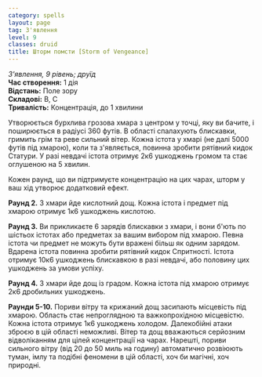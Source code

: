 ```yaml
---
category: spells
layout: page
tag: З'явлення
level: 9
classes: druid
title: Шторм помсти [Storm of Vengeance]
---
```


_З'явлення, 9 рівень; друїд_    
**Час створення:** 1 дія    
**Відстань:** Поле зору    
**Складові:** В, С    
**Тривалість:** Концентрація, до 1 хвилини    

Утворюється бурхлива грозова хмара з центром у точці, яку ви бачите, і поширюється в радіусі 360 футів. В області спалахують блискавки, гримить грім та реве сильний вітер. Кожна істота у хмарі (не далі 5000 футів під хмарою), коли та з'являється, повинна зробити рятівний кидок Статури. У разі невдачі істота отримує 2к6 ушкоджень громом та стає оглушеною на 5 хвилин.    

Кожен раунд, що ви підтримуєте концентрацію на цих чарах, шторм у ваш хід утворює додатковий ефект.    

**Раунд 2.** З хмари йде кислотний дощ. Кожна істота і предмет під хмарою отримує 1к6 ушкоджень кислотою.    

**Раунд 3.** Ви прикликаєте 6 зарядів блискавки з хмари, і вони б'ють по шістьох істотах або предметах за вашим вибором під хмарою. Певна істота чи предмет не можуть бути вражені більш як одним зарядом. Вдарена істота повинна зробити рятівний кидок Спритності. Істота отримує 10к6 ушкоджень блискавкою в разі невдачі, або половину цих ушкоджень за умови успіху.    

**Раунд 4.** З хмари йде дощ із градом. Кожна істота під хмарою отримує 2к6 дробильних ушкоджень.    

**Раунди 5-10.** Пориви вітру та крижаний дощ засипають місцевість під хмарою. Область стає непроглядною та важкопрохідною місцевістю. Кожна істота отримує 1к6 ушкоджень холодом. Далекобійні атаки зброєю в цій області неможливі. Вітер та дощ вважаються серйозним відволіканням для цілей концентрації на чарах. Нарешті, пориви сильного вітру (від 20 до 50 миль на годину) автоматично розвіюють туман, імлу та подібні феномени в цій області, хоч би магічні, хоч природні.
